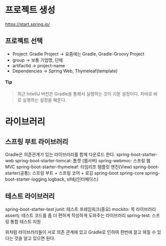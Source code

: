# 프로젝트 생성
https://start.spring.io/
## 프로젝트 선택
* Project: Gradle Project -> 요즘에는 Gradle, Gradle-Groovy Project
* group -> 보통 기업명, 단체
* artifactld -> project-name
* Dependencies -> Spring Web, Thymeleaf(template)

#### Tip 
> 최근 IntelliJ 버전은 Gradle을 통해서 실행하는 것이 기본 설정이다.
자바로 바로 실행하는 설정을 해준다.

# 라이브러리


## 스프링 부트 라이브러리
Gradle은 의존관계가 있는 라이브러리를 함께 다운로드 한다.
spring-boot-starter-web spring-boot-starter-tomcat: 톰캣 (웹서버) spring-webmvc: 스프링 웹 MVC
spring-boot-starter-thymeleaf: 타임리프 템플릿 엔진(View) spring-boot-starter(공통): 스프링 부트 + 스프링 코어 + 로깅
spring-boot spring-core
spring-boot-starter-logging logback, slf4j(인터페이스)
## 테스트 라이브러리
spring-boot-starter-test
junit: 테스트 프레임워크(중요)
mockito: 목 라이브러리
assertj: 테스트 코드를 좀 더 편하게 작성하게 도와주는 라이브러리 spring-test: 스프링 통합 테스트 지원

위처럼 라이브러리들이 서로 의존 관계에 있고 Gradle로 인하여 한번에 끌고 와질 수 있다는 것을 알고 있으면 된다.
